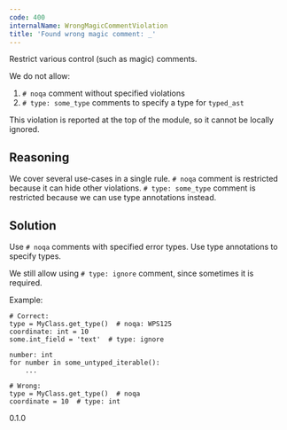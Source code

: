 ```yaml
---
code: 400
internalName: WrongMagicCommentViolation
title: 'Found wrong magic comment: _'
---
```


Restrict various control (such as magic) comments.

We do not allow:

1.  `# noqa` comment without specified violations
2.  `# type: some_type` comments to specify a type for `typed_ast`

This violation is reported at the top of the module, so it cannot be
locally ignored.

## Reasoning
We cover several use-cases in a single rule. `# noqa` comment is
restricted because it can hide other violations. `# type: some_type`
comment is restricted because we can use type annotations instead.

## Solution
Use `# noqa` comments with specified error types. Use type
annotations to specify types.

We still allow using `# type: ignore` comment, since sometimes it is
required.

Example:

    # Correct:
    type = MyClass.get_type()  # noqa: WPS125
    coordinate: int = 10
    some.int_field = 'text'  # type: ignore
    
    number: int
    for number in some_untyped_iterable():
        ...
    
    # Wrong:
    type = MyClass.get_type()  # noqa
    coordinate = 10  # type: int

<div class="versionadded">

0.1.0

</div>